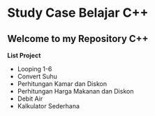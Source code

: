 # Study Case Belajar C++

Welcome to my Repository C++
--

**List Project**
* Looping 1-6
* Convert Suhu
* Perhitungan Kamar dan Diskon
* Perhitungan Harga Makanan dan Diskon
* Debit Air
* Kalkulator Sederhana
